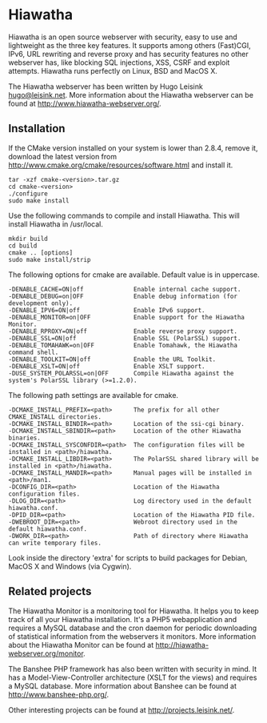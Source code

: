 Hiawatha
========
Hiawatha is an open source webserver with security, easy to use and lightweight as the three key features. It supports among others (Fast)CGI, IPv6, URL rewriting and reverse proxy and has security features no other webserver has, like blocking SQL injections, XSS, CSRF and exploit attempts. Hiawatha runs perfectly on Linux, BSD and MacOS X.

The Hiawatha webserver has been written by Hugo Leisink <hugo@leisink.net>. More information about the Hiawatha webserver can be found at http://www.hiawatha-webserver.org/.

Installation
------------
If the CMake version installed on your system is lower than 2.8.4, remove it, download the latest version from http://www.cmake.org/cmake/resources/software.html and install it.

	tar -xzf cmake-<version>.tar.gz
	cd cmake-<version>
	./configure
	sudo make install

Use the following commands to compile and install Hiawatha. This will install Hiawatha in /usr/local.

	mkdir build
	cd build
	cmake .. [options]
	sudo make install/strip

The following options for cmake are available. Default value is in uppercase.

	-DENABLE_CACHE=ON|off              Enable internal cache support.
	-DENABLE_DEBUG=on|OFF              Enable debug information (for development only).
	-DENABLE_IPV6=ON|off               Enable IPv6 support.
	-DENABLE_MONITOR=on|OFF            Enable support for the Hiawatha Monitor.
	-DENABLE_RPROXY=ON|off             Enable reverse proxy support.
	-DENABLE_SSL=ON|off                Enable SSL (PolarSSL) support.
	-DENABLE_TOMAHAWK=on|OFF           Enable Tomahawk, the Hiawatha command shell.
	-DENABLE_TOOLKIT=ON|off            Enable the URL Toolkit.
	-DENABLE_XSLT=ON|off               Enable XSLT support.
	-DUSE_SYSTEM_POLARSSL=on|OFF       Compile Hiawatha against the system's PolarSSL library (>=1.2.0).

The following path settings are available for cmake.

	-DCMAKE_INSTALL_PREFIX=<path>      The prefix for all other CMAKE_INSTALL directories.
	-DCMAKE_INSTALL_BINDIR=<path>      Location of the ssi-cgi binary.
	-DCMAKE_INSTALL_SBINDIR=<path>     Location of the other Hiawatha binaries.
	-DCMAKE_INSTALL_SYSCONFDIR=<path>  The configuration files will be installed in <path>/hiawatha.
	-DCMAKE_INSTALL_LIBDIR=<path>      The PolarSSL shared library will be installed in <path>/hiawatha.
	-DCMAKE_INSTALL_MANDIR=<path>      Manual pages will be installed in <path>/man1.
	-DCONFIG_DIR=<path>                Location of the Hiawatha configuration files.
	-DLOG_DIR=<path>                   Log directory used in the default hiawatha.conf.
	-DPID_DIR=<path>                   Location of the Hiawatha PID file.
	-DWEBROOT_DIR=<path>               Webroot directory used in the default hiawatha.conf.
	-DWORK_DIR=<path>                  Path of directory where Hiawatha can write temporary files.

Look inside the directory 'extra' for scripts to build packages for Debian, MacOS X and Windows (via Cygwin).

Related projects
----------------
The Hiawatha Monitor is a monitoring tool for Hiawatha. It helps you to keep track of all your Hiawatha installation. It's a PHP5 webapplication and requires a MySQL database and the cron daemon for periodic downloading of statistical information from the webservers it monitors. More information about the Hiawatha Monitor can be found at http://hiawatha-webserver.org/monitor.

The Banshee PHP framework has also been written with security in mind. It has a Model-View-Controller architecture (XSLT for the views) and requires a MySQL database. More information about Banshee can be found at http://www.banshee-php.org/.

Other interesting projects can be found at http://projects.leisink.net/.
